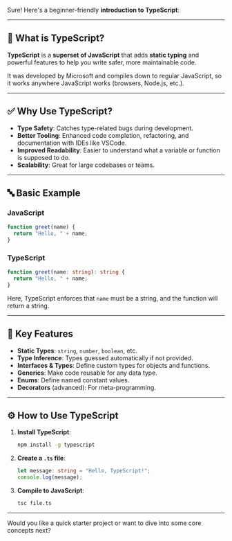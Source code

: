 Sure! Here's a beginner-friendly **introduction to TypeScript**:

---

## 🧠 What is TypeScript?

**TypeScript** is a **superset of JavaScript** that adds **static typing** and powerful features to help you write safer, more maintainable code.

It was developed by Microsoft and compiles down to regular JavaScript, so it works anywhere JavaScript works (browsers, Node.js, etc.).

---

## ✅ Why Use TypeScript?

- **Type Safety**: Catches type-related bugs during development.
- **Better Tooling**: Enhanced code completion, refactoring, and documentation with IDEs like VSCode.
- **Improved Readability**: Easier to understand what a variable or function is supposed to do.
- **Scalability**: Great for large codebases or teams.

---

## 🔤 Basic Example

### JavaScript
```js
function greet(name) {
  return "Hello, " + name;
}
```

### TypeScript
```ts
function greet(name: string): string {
  return "Hello, " + name;
}
```

Here, TypeScript enforces that `name` must be a string, and the function will return a string.

---

## 🧩 Key Features

- **Static Types**: `string`, `number`, `boolean`, etc.
- **Type Inference**: Types guessed automatically if not provided.
- **Interfaces & Types**: Define custom types for objects and functions.
- **Generics**: Make code reusable for any data type.
- **Enums**: Define named constant values.
- **Decorators** (advanced): For meta-programming.

---

## ⚙️ How to Use TypeScript

1. **Install TypeScript**:
   ```bash
   npm install -g typescript
   ```

2. **Create a `.ts` file**:
   ```ts
   let message: string = "Hello, TypeScript!";
   console.log(message);
   ```

3. **Compile to JavaScript**:
   ```bash
   tsc file.ts
   ```

---

Would you like a quick starter project or want to dive into some core concepts next?